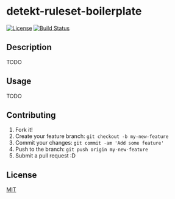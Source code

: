 # detekt-ruleset-boilerplate

[![License](https://img.shields.io/github/license/ohtomi/detekt-ruleset-boilerplate.svg)](LICENSE)
[![Build Status](https://travis-ci.org/ohtomi/detekt-ruleset-boilerplate.svg?branch=master)](https://travis-ci.org/ohtomi/detekt-ruleset-boilerplate)

## Description

TODO

## Usage

TODO

## Contributing

1. Fork it!
1. Create your feature branch: `git checkout -b my-new-feature`
1. Commit your changes: `git commit -am 'Add some feature'`
1. Push to the branch: `git push origin my-new-feature`
1. Submit a pull request :D

## License

[MIT](https://ohtomi.mit-license.org)
